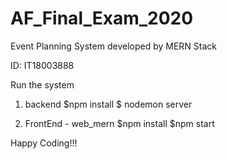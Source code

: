 # AF_Final_Exam_2020
Event Planning System   developed by MERN Stack

ID: IT18003888

Run the system

1. backend 
$npm install
$ nodemon server

2. FrontEnd  - web_mern 
$npm install
$npm start

Happy Coding!!!
